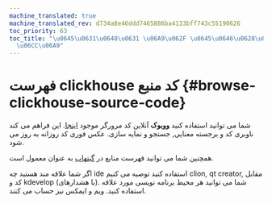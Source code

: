 ```yaml
---
machine_translated: true
machine_translated_rev: d734a8e46ddd7465886ba4133bff743c55190626
toc_priority: 63
toc_title: "\u0645\u0631\u0648\u0631 \u06A9\u062F \u0645\u0646\u0628\u0639 \u06A9\u0644\
  \u06CC\u06A9"
---
```


# فهرست clickhouse کد منبع {#browse-clickhouse-source-code}

شما می توانید استفاده کنید **ووبوک** آنلاین کد مرورگر موجود [اینجا](https://clickhouse.tech/codebrowser/html_report///ClickHouse/dbms/index.html). این فراهم می کند ناوبری کد و برجسته معنایی, جستجو و نمایه سازی. عکس فوری کد روزانه به روز می شود.

همچنین شما می توانید فهرست منابع در [گیتهاب](https://github.com/ClickHouse/ClickHouse) به عنوان معمول است.

اگر شما علاقه مند هستید چه ide استفاده کنید توصیه می کنیم clion, qt creator, مقابل کد و kdevelop (با هشدارهای). شما می توانید هر محیط برنامه نویسی مورد علاقه استفاده کنید. ویم و ایمکس نیز حساب می کنند.

